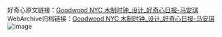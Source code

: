 好奇心原文链接：[Goodwood NYC 木制时钟_设计_好奇心日报-马安琪 ](https://www.qdaily.com/articles/9674.html)
WebArchive归档链接：[Goodwood NYC 木制时钟_设计_好奇心日报-马安琪 ](http://web.archive.org/web/20190623154713/https://www.qdaily.com/articles/9674.html)
![image](http://ww3.sinaimg.cn/large/007d5XDply1g3vg6jl1ayj30u029rh7e)